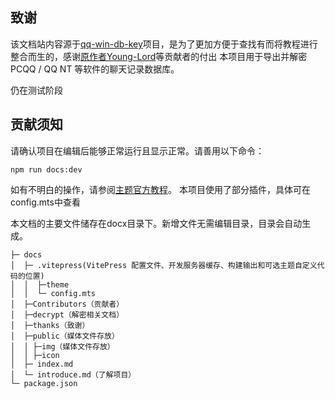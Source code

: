 ## 致谢
该文档站内容源于[qq-win-db-key](https://github.com/QQBackup/qq-win-db-key)项目，是为了更加方便于查找有而将教程进行整合而生的，感谢[原作者Young-Lord](https://github.com/Young-Lord)等贡献者的付出
本项目用于导出并解密 PCQQ / QQ NT 等软件的聊天记录数据库。

仍在测试阶段

## 贡献须知

请确认项目在编辑后能够正常运行且显示正常。请善用以下命令：

```shell
npm run docs:dev
```

如有不明白的操作，请参阅[主题官方教程](https://vitepress.dev/zh/guide/getting-started)。
本项目使用了部分插件，具体可在config.mts中查看

本文档的主要文件储存在docx目录下。新增文件无需编辑目录，目录会自动生成。

```shell
├─ docs
│  ├─ .vitepress(VitePress 配置文件、开发服务器缓存、构建输出和可选主题自定义代码的位置)
│  │  ├─theme
│  │  └─ config.mts  
│  ├─Contributors（贡献者） 
│  ├─decrypt（解密相关文档）     
│  ├─thanks（致谢）
│  ├─public（媒体文件存放）                                          
│  │ ├─img（媒体文件存放）                                  
│  │ ├─icon                                                                                        
│  ├─ index.md
│  └─ introduce.md（了解项目）
└─ package.json
```